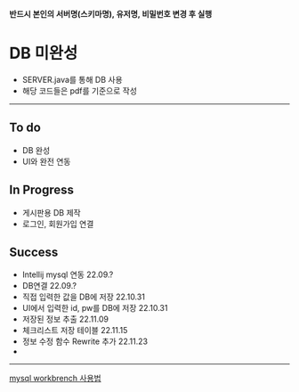 **반드시 본인의 서버명(스키마명), 유저명, 비밀번호 변경 후 실행**

# DB 미완성
- SERVER.java를 통해 DB 사용
- 해당 코드들은 pdf를 기준으로 작성
---
## To do
- DB 완성
- UI와 완전 연동

## In Progress
- 게시판용 DB 제작
- 로그인, 회원가입 연결

## Success
- Intellij mysql 연동               22.09.?
- DB연결                            22.09.?
- 직접 입력한 값을 DB에 저장         22.10.31
- UI에서 입력한 id, pw를 DB에 저장   22.10.31
- 저장된 정보 추출                   22.11.09
- 체크리스트 저장 테이블              22.11.15
- 정보 수정 함수 Rewrite 추가         22.11.23
- 
---
[mysql workbrench 사용법](https://post.naver.com/viewer/postView.naver?volumeNo=31829227&memberNo=1085064)
